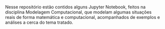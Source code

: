 Nesse repositório estão contidos alguns Jupyter Notebook, feitos na disciplina Modelagem Computacional, que modelam algumas situações reais de forma matemática e computacional, acompanhados de exemplos e análises a cerca do tema tratado.
